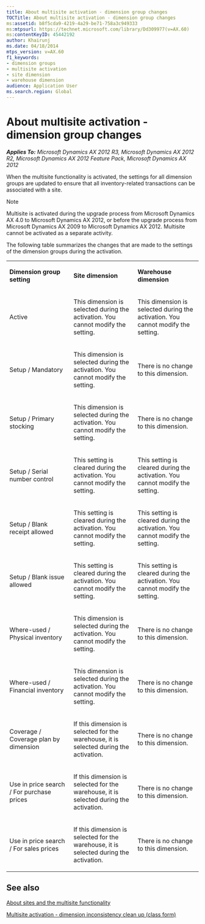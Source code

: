 ```yaml
---
title: About multisite activation - dimension group changes
TOCTitle: About multisite activation - dimension group changes
ms:assetid: b8f5cda9-4219-4a29-be71-758a3c949333
ms:mtpsurl: https://technet.microsoft.com/library/Dd309977(v=AX.60)
ms:contentKeyID: 45442192
author: Khairunj
ms.date: 04/18/2014
mtps_version: v=AX.60
f1_keywords:
- dimension groups
- multisite activation
- site dimension
- warehouse dimension
audience: Application User
ms.search.region: Global
---
```


# About multisite activation - dimension group changes 


_**Applies To:** Microsoft Dynamics AX 2012 R3, Microsoft Dynamics AX 2012 R2, Microsoft Dynamics AX 2012 Feature Pack, Microsoft Dynamics AX 2012_

When the multisite functionality is activated, the settings for all dimension groups are updated to ensure that all inventory-related transactions can be associated with a site.


> [!NOTE]
> <P>Multisite is activated during the upgrade process from Microsoft Dynamics AX 4.0 to Microsoft Dynamics AX 2012, or before the upgrade process from Microsoft Dynamics AX 2009 to Microsoft Dynamics AX 2012. Multisite cannot be activated as a separate activity.</P>



The following table summarizes the changes that are made to the settings of the dimension groups during the activation.

<table>
<colgroup>
<col style="width: 33%" />
<col style="width: 33%" />
<col style="width: 33%" />
</colgroup>
<tbody>
<tr class="odd">
<td><p><strong>Dimension group setting</strong></p></td>
<td><p><strong>Site dimension</strong></p></td>
<td><p><strong>Warehouse dimension</strong></p></td>
</tr>
<tr class="even">
<td><p>Active</p></td>
<td><p>This dimension is selected during the activation. You cannot modify the setting.</p></td>
<td><p>This dimension is selected during the activation. You cannot modify the setting.</p></td>
</tr>
<tr class="odd">
<td><p>Setup / Mandatory</p></td>
<td><p>This dimension is selected during the activation. You cannot modify the setting.</p></td>
<td><p>There is no change to this dimension.</p></td>
</tr>
<tr class="even">
<td><p>Setup / Primary stocking</p></td>
<td><p>This dimension is selected during the activation. You cannot modify the setting.</p></td>
<td><p>There is no change to this dimension.</p></td>
</tr>
<tr class="odd">
<td><p>Setup / Serial number control</p></td>
<td><p>This setting is cleared during the activation. You cannot modify the setting.</p></td>
<td><p>This setting is cleared during the activation. You cannot modify the setting.</p></td>
</tr>
<tr class="even">
<td><p>Setup / Blank receipt allowed</p></td>
<td><p>This setting is cleared during the activation. You cannot modify the setting.</p></td>
<td><p>This setting is cleared during the activation. You cannot modify the setting.</p></td>
</tr>
<tr class="odd">
<td><p>Setup / Blank issue allowed</p></td>
<td><p>This setting is cleared during the activation. You cannot modify the setting.</p></td>
<td><p>This setting is cleared during the activation. You cannot modify the setting.</p></td>
</tr>
<tr class="even">
<td><p>Where-used / Physical inventory</p></td>
<td><p>This dimension is selected during the activation. You cannot modify the setting.</p></td>
<td><p>There is no change to this dimension.</p></td>
</tr>
<tr class="odd">
<td><p>Where-used / Financial inventory</p></td>
<td><p>This dimension is selected during the activation. You cannot modify the setting.</p></td>
<td><p>There is no change to this dimension.</p></td>
</tr>
<tr class="even">
<td><p>Coverage / Coverage plan by dimension</p></td>
<td><p>If this dimension is selected for the warehouse, it is selected during the activation.</p></td>
<td><p>There is no change to this dimension.</p></td>
</tr>
<tr class="odd">
<td><p>Use in price search / For purchase prices</p></td>
<td><p>If this dimension is selected for the warehouse, it is selected during the activation.</p></td>
<td><p>There is no change to this dimension.</p></td>
</tr>
<tr class="even">
<td><p>Use in price search / For sales prices</p></td>
<td><p>If this dimension is selected for the warehouse, it is selected during the activation.</p></td>
<td><p>There is no change to this dimension.</p></td>
</tr>
</tbody>
</table>


## See also

[About sites and the multisite functionality](about-sites-and-the-multisite-functionality.md)

[Multisite activation - dimension inconsistency clean up (class form)](https://technet.microsoft.com/library/dd309967\(v=ax.60\))

  


